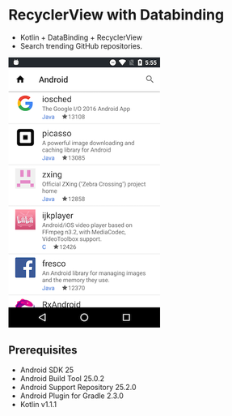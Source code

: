 # RecyclerView with Databinding
* Kotlin + DataBinding + RecyclerView
* Search trending GitHub repositories.

![screenshot](docs/screenshot.png)

## Prerequisites
* Android SDK 25
* Android Build Tool 25.0.2
* Android Support Repository 25.2.0
* Android Plugin for Gradle 2.3.0
* Kotlin v1.1.1

